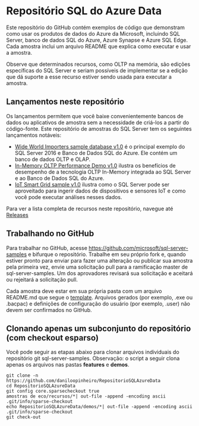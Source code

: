 # Repositório SQL do Azure Data
Este repositório do GitHub contém exemplos de código que demonstram como usar os produtos de dados do Azure da Microsoft, incluindo SQL Server, banco de dados SQL do Azure, Azure Synapse e Azure SQL Edge. Cada amostra inclui um arquivo README que explica como executar e usar a amostra.

Observe que determinados recursos, como OLTP na memória, são edições específicas do SQL Server e seriam possíveis de implementar se a edição que dá suporte a esse recurso estiver sendo usada para executar a amostra.

## Lançamentos neste repositório

Os lançamentos permitem que você baixe convenientemente bancos de dados ou aplicativos de amostra sem a necessidade de criá-los a partir do código-fonte. Este repositório de amostras do SQL Server tem os seguintes lançamentos notáveis:

   - [Wide World Importers sample database v1.0](https://github.com/Microsoft/sql-server-samples/releases/tag/wide-world-importers-v1.0) é o principal exemplo do SQL Server 2016 e Banco de Dados SQL do Azure. Ele contém um banco de dados OLTP e OLAP.
   - [In-Memory OLTP Performance Demo v1.0](https://github.com/Microsoft/sql-server-samples/releases/tag/in-memory-oltp-demo-v1.0) ilustra os benefícios de desempenho de a tecnologia OLTP In-Memory integrada ao SQL Server e ao Banco de Dados SQL do Azure.
   - [IoT Smart Grid sample v1.0](https://github.com/Microsoft/sql-server-samples/releases/tag/iot-smart-grid-v1.0) ilustra como o SQL Server pode ser aproveitado para ingerir dados de dispositivos e sensores IoT e como você pode executar análises nesses dados.

Para ver a lista completa de recursos neste repositório, navegue até [Releases](https://github.com/Microsoft/sql-server-samples/releases)

## Trabalhando no GitHub
Para trabalhar no GitHub, acesse https://github.com/microsoft/sql-server-samples e bifurque o repositório. Trabalhe em seu próprio fork e, quando estiver pronto para enviar para fazer uma alteração ou publicar sua amostra pela primeira vez, envie uma solicitação pull para a ramificação master de sql-server-samples. Um dos aprovadores revisará sua solicitação e aceitará ou rejeitará a solicitação pull.

Cada amostra deve estar em sua própria pasta com um arquivo README.md que segue o [template](README_samples_template.md). Arquivos gerados (por exemplo, .exe ou .bacpac) e definições de configuração do usuário (por exemplo, .user) não devem ser confirmados no GitHub.

## Clonando apenas um subconjunto do repositório (com checkout esparso)
Você pode seguir as etapas abaixo para clonar arquivos individuais do repositório git sql-server-samples. Observação: o script a seguir clona apenas os arquivos nas pastas **features** e **demos**.
```
git clone -n https://github.com/daniloopinheiro/RepositorioSQLAzureData
cd RepositorioSQLAzureData
git config core.sparsecheckout true
amostras de eco/recursos/*| out-file -append -encoding ascii .git/info/sparse-checkout
echo RepositorioSQLAzureData/demos/*| out-file -append -encoding ascii .git/info/sparse-checkout
git check-out
```
